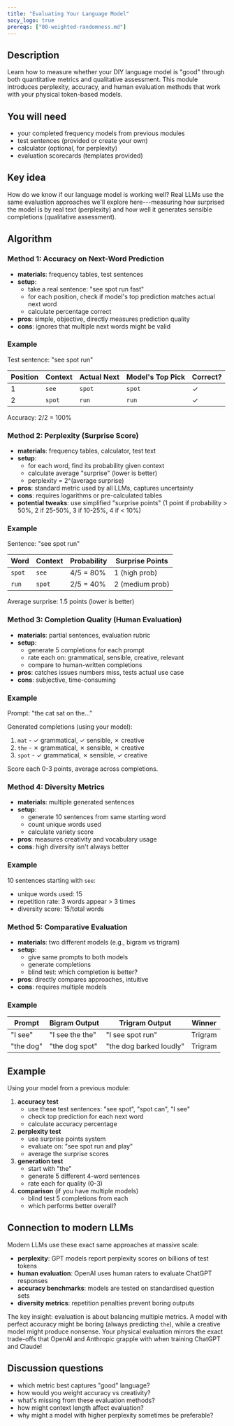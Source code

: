 ```yaml
---
title: "Evaluating Your Language Model"
socy_logo: true
prereqs: ["00-weighted-randomness.md"]
---
```


## Description

Learn how to measure whether your DIY language model is "good" through both
quantitative metrics and qualitative assessment. This module introduces
perplexity, accuracy, and human evaluation methods that work with your physical
token-based models.

## You will need

- your completed frequency models from previous modules
- test sentences (provided or create your own)
- calculator (optional, for perplexity)
- evaluation scorecards (templates provided)

## Key idea

How do we know if our language model is working well? Real LLMs use the same
evaluation approaches we'll explore here---measuring how surprised the model is
by real text (perplexity) and how well it generates sensible completions
(qualitative assessment).

## Algorithm

### Method 1: Accuracy on Next-Word Prediction

- **materials**: frequency tables, test sentences
- **setup**:
  - take a real sentence: "see spot run fast"
  - for each position, check if model's top prediction matches actual next word
  - calculate percentage correct
- **pros**: simple, objective, directly measures prediction quality
- **cons**: ignores that multiple next words might be valid

### Example

Test sentence: "see spot run"

| Position | Context | Actual Next | Model's Top Pick | Correct? |
| -------- | ------- | ----------- | ---------------- | -------- |
| 1        | `see`   | `spot`      | `spot`           | ✓        |
| 2        | `spot`  | `run`       | `run`            | ✓        |

Accuracy: 2/2 = 100%

### Method 2: Perplexity (Surprise Score)

- **materials**: frequency tables, calculator, test text
- **setup**:
  - for each word, find its probability given context
  - calculate average "surprise" (lower is better)
  - perplexity = 2^(average surprise)
- **pros**: standard metric used by all LLMs, captures uncertainty
- **cons**: requires logarithms or pre-calculated tables
- **potential tweaks**: use simplified "surprise points" (1 point if
  probability > 50%, 2 if 25-50%, 3 if 10-25%, 4 if < 10%)

### Example

Sentence: "see spot run"

| Word   | Context | Probability | Surprise Points |
| ------ | ------- | ----------- | --------------- |
| `spot` | `see`   | 4/5 = 80%   | 1 (high prob)   |
| `run`  | `spot`  | 2/5 = 40%   | 2 (medium prob) |

Average surprise: 1.5 points (lower is better)

### Method 3: Completion Quality (Human Evaluation)

- **materials**: partial sentences, evaluation rubric
- **setup**:
  - generate 5 completions for each prompt
  - rate each on: grammatical, sensible, creative, relevant
  - compare to human-written completions
- **pros**: catches issues numbers miss, tests actual use case
- **cons**: subjective, time-consuming

### Example

Prompt: "the cat sat on the..."

Generated completions (using your model):

1. `mat` - ✓ grammatical, ✓ sensible, ✗ creative
2. `the` - ✗ grammatical, ✗ sensible, ✗ creative
3. `spot` - ✓ grammatical, ✗ sensible, ✓ creative

Score each 0-3 points, average across completions.

### Method 4: Diversity Metrics

- **materials**: multiple generated sentences
- **setup**:
  - generate 10 sentences from same starting word
  - count unique words used
  - calculate variety score
- **pros**: measures creativity and vocabulary usage
- **cons**: high diversity isn't always better

### Example

10 sentences starting with `see`:

- unique words used: 15
- repetition rate: 3 words appear > 3 times
- diversity score: 15/total words

### Method 5: Comparative Evaluation

- **materials**: two different models (e.g., bigram vs trigram)
- **setup**:
  - give same prompts to both models
  - generate completions
  - blind test: which completion is better?
- **pros**: directly compares approaches, intuitive
- **cons**: requires multiple models

### Example

| Prompt    | Bigram Output   | Trigram Output          | Winner  |
| --------- | --------------- | ----------------------- | ------- |
| "I see"   | "I see the the" | "I see spot run"        | Trigram |
| "the dog" | "the dog spot"  | "the dog barked loudly" | Trigram |

## Example

Using your model from a previous module:

1. **accuracy test**
   - use these test sentences: "see spot", "spot can", "I see"
   - check top prediction for each next word
   - calculate accuracy percentage
2. **perplexity test**
   - use surprise points system
   - evaluate on: "see spot run and play"
   - average the surprise scores
3. **generation test**
   - start with "the"
   - generate 5 different 4-word sentences
   - rate each for quality (0-3)
4. **comparison** (if you have multiple models)
   - blind test 5 completions from each
   - which performs better overall?

## Connection to modern LLMs

Modern LLMs use these exact same approaches at massive scale:

- **perplexity**: GPT models report perplexity scores on billions of test tokens
- **human evaluation**: OpenAI uses human raters to evaluate ChatGPT responses
- **accuracy benchmarks**: models are tested on standardised question sets
- **diversity metrics**: repetition penalties prevent boring outputs

The key insight: evaluation is about balancing multiple metrics. A model with
perfect accuracy might be boring (always predicting `the`), while a creative
model might produce nonsense. Your physical evaluation mirrors the exact
trade-offs that OpenAI and Anthropic grapple with when training ChatGPT and
Claude!

## Discussion questions

- which metric best captures "good" language?
- how would you weight accuracy vs creativity?
- what's missing from these evaluation methods?
- how might context length affect evaluation?
- why might a model with higher perplexity sometimes be preferable?
